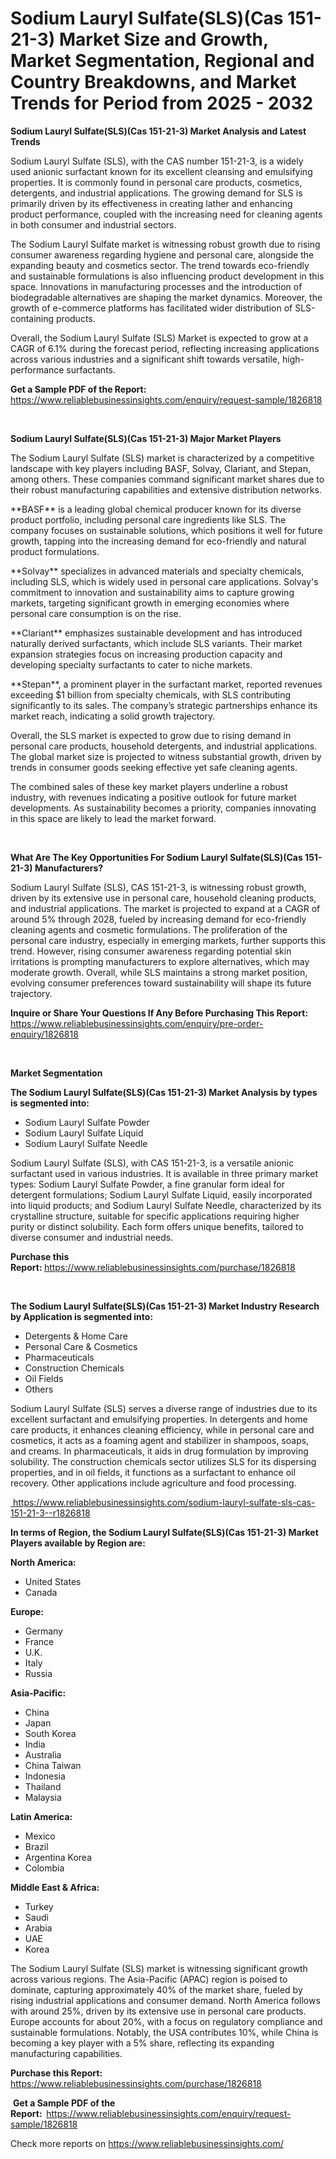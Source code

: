 <p><h1>Sodium Lauryl Sulfate(SLS)(Cas 151-21-3) Market Size and Growth, Market Segmentation, Regional and Country Breakdowns, and Market Trends for Period from 2025 -  2032</h1></p><p><strong>Sodium Lauryl Sulfate(SLS)(Cas 151-21-3) Market Analysis and Latest Trends</strong></p>
<p><p>Sodium Lauryl Sulfate (SLS), with the CAS number 151-21-3, is a widely used anionic surfactant known for its excellent cleansing and emulsifying properties. It is commonly found in personal care products, cosmetics, detergents, and industrial applications. The growing demand for SLS is primarily driven by its effectiveness in creating lather and enhancing product performance, coupled with the increasing need for cleaning agents in both consumer and industrial sectors.</p><p>The Sodium Lauryl Sulfate market is witnessing robust growth due to rising consumer awareness regarding hygiene and personal care, alongside the expanding beauty and cosmetics sector. The trend towards eco-friendly and sustainable formulations is also influencing product development in this space. Innovations in manufacturing processes and the introduction of biodegradable alternatives are shaping the market dynamics. Moreover, the growth of e-commerce platforms has facilitated wider distribution of SLS-containing products.</p><p>Overall, the Sodium Lauryl Sulfate (SLS) Market is expected to grow at a CAGR of 6.1% during the forecast period, reflecting increasing applications across various industries and a significant shift towards versatile, high-performance surfactants.</p></p>
<p><strong>Get a Sample PDF of the Report:&nbsp;</strong> <a href="https://www.reliablebusinessinsights.com/enquiry/request-sample/1826818?utm_campaign=2238&utm_medium=2&utm_source=Github&utm_content=ia&utm_term=03042025&utm_id=sodium-lauryl-sulfateslscas-151-21-3">https://www.reliablebusinessinsights.com/enquiry/request-sample/1826818</a></p>
<p>&nbsp;</p>
<p><strong>Sodium Lauryl Sulfate(SLS)(Cas 151-21-3) Major Market Players</strong></p>
<p><p>The Sodium Lauryl Sulfate (SLS) market is characterized by a competitive landscape with key players including BASF, Solvay, Clariant, and Stepan, among others. These companies command significant market shares due to their robust manufacturing capabilities and extensive distribution networks.</p><p>**BASF** is a leading global chemical producer known for its diverse product portfolio, including personal care ingredients like SLS. The company focuses on sustainable solutions, which positions it well for future growth, tapping into the increasing demand for eco-friendly and natural product formulations.</p><p>**Solvay** specializes in advanced materials and specialty chemicals, including SLS, which is widely used in personal care applications. Solvay's commitment to innovation and sustainability aims to capture growing markets, targeting significant growth in emerging economies where personal care consumption is on the rise.</p><p>**Clariant** emphasizes sustainable development and has introduced naturally derived surfactants, which include SLS variants. Their market expansion strategies focus on increasing production capacity and developing specialty surfactants to cater to niche markets.</p><p>**Stepan**, a prominent player in the surfactant market, reported revenues exceeding $1 billion from specialty chemicals, with SLS contributing significantly to its sales. The company’s strategic partnerships enhance its market reach, indicating a solid growth trajectory.</p><p>Overall, the SLS market is expected to grow due to rising demand in personal care products, household detergents, and industrial applications. The global market size is projected to witness substantial growth, driven by trends in consumer goods seeking effective yet safe cleaning agents.</p><p>The combined sales of these key market players underline a robust industry, with revenues indicating a positive outlook for future market developments. As sustainability becomes a priority, companies innovating in this space are likely to lead the market forward.</p></p>
<p>&nbsp;</p>
<p><strong>What Are The Key Opportunities For Sodium Lauryl Sulfate(SLS)(Cas 151-21-3) Manufacturers?</strong></p>
<p><p>Sodium Lauryl Sulfate (SLS), CAS 151-21-3, is witnessing robust growth, driven by its extensive use in personal care, household cleaning products, and industrial applications. The market is projected to expand at a CAGR of around 5% through 2028, fueled by increasing demand for eco-friendly cleaning agents and cosmetic formulations. The proliferation of the personal care industry, especially in emerging markets, further supports this trend. However, rising consumer awareness regarding potential skin irritations is prompting manufacturers to explore alternatives, which may moderate growth. Overall, while SLS maintains a strong market position, evolving consumer preferences toward sustainability will shape its future trajectory.</p></p>
<p><strong>Inquire or Share Your Questions If Any Before Purchasing This Report:</strong> <a href="https://www.reliablebusinessinsights.com/enquiry/pre-order-enquiry/1826818?utm_campaign=2238&utm_medium=2&utm_source=Github&utm_content=ia&utm_term=03042025&utm_id=sodium-lauryl-sulfateslscas-151-21-3">https://www.reliablebusinessinsights.com/enquiry/pre-order-enquiry/1826818</a></p>
<p>&nbsp;</p>
<p><strong>Market Segmentation</strong></p>
<p><strong>The Sodium Lauryl Sulfate(SLS)(Cas 151-21-3) Market Analysis by types is segmented into:</strong></p>
<p><ul><li>Sodium Lauryl Sulfate Powder</li><li>Sodium Lauryl Sulfate Liquid</li><li>Sodium Lauryl Sulfate Needle</li></ul></p>
<p><p>Sodium Lauryl Sulfate (SLS), with CAS 151-21-3, is a versatile anionic surfactant used in various industries. It is available in three primary market types: Sodium Lauryl Sulfate Powder, a fine granular form ideal for detergent formulations; Sodium Lauryl Sulfate Liquid, easily incorporated into liquid products; and Sodium Lauryl Sulfate Needle, characterized by its crystalline structure, suitable for specific applications requiring higher purity or distinct solubility. Each form offers unique benefits, tailored to diverse consumer and industrial needs.</p></p>
<p><strong>Purchase this Report:&nbsp;</strong><a href="https://www.reliablebusinessinsights.com/purchase/1826818?utm_campaign=2238&utm_medium=2&utm_source=Github&utm_content=ia&utm_term=03042025&utm_id=sodium-lauryl-sulfateslscas-151-21-3">https://www.reliablebusinessinsights.com/purchase/1826818</a></p>
<p>&nbsp;</p>
<p><strong>The Sodium Lauryl Sulfate(SLS)(Cas 151-21-3) Market Industry Research by Application is segmented into:</strong></p>
<p><ul><li>Detergents & Home Care</li><li>Personal Care & Cosmetics</li><li>Pharmaceuticals</li><li>Construction Chemicals</li><li>Oil Fields</li><li>Others</li></ul></p>
<p><p>Sodium Lauryl Sulfate (SLS) serves a diverse range of industries due to its excellent surfactant and emulsifying properties. In detergents and home care products, it enhances cleaning efficiency, while in personal care and cosmetics, it acts as a foaming agent and stabilizer in shampoos, soaps, and creams. In pharmaceuticals, it aids in drug formulation by improving solubility. The construction chemicals sector utilizes SLS for its dispersing properties, and in oil fields, it functions as a surfactant to enhance oil recovery. Other applications include agriculture and food processing.</p></p>
<p><a href="https://www.reliablebusinessinsights.com/sodium-lauryl-sulfate-sls-cas-151-21-3--r1826818?utm_campaign=2238&utm_medium=2&utm_source=Github&utm_content=ia&utm_term=03042025&utm_id=sodium-lauryl-sulfateslscas-151-21-3">&nbsp;https://www.reliablebusinessinsights.com/sodium-lauryl-sulfate-sls-cas-151-21-3--r1826818</a></p>
<p><strong>In terms of Region, the Sodium Lauryl Sulfate(SLS)(Cas 151-21-3) Market Players available by Region are:</strong></p>
<p>
    <p> <strong> North America: </strong>
        <ul>
            <li>United States</li>
            <li>Canada</li>
        </ul>
        </p> 
    <p> <strong> Europe: </strong>
        <ul>
            <li>Germany</li>
            <li>France</li>
            <li>U.K.</li>
            <li>Italy</li>
            <li>Russia</li>
        </ul>
        </p> 
    <p> <strong> Asia-Pacific: </strong>
        <ul>
            <li>China</li>
            <li>Japan</li>
            <li>South Korea</li>
            <li>India</li>
            <li>Australia</li>
            <li>China Taiwan</li>
            <li>Indonesia</li>
            <li>Thailand</li>
            <li>Malaysia</li>
        </ul>
        </p> 
    <p> <strong> Latin America: </strong>
        <ul>
            <li>Mexico</li>
            <li>Brazil</li>
            <li>Argentina Korea</li>
            <li>Colombia</li>
        </ul>
        </p> 
    <p> <strong> Middle East & Africa: </strong>
        <ul>
            <li>Turkey</li>
            <li>Saudi</li>
            <li>Arabia</li>
            <li>UAE</li>
            <li>Korea</li>
        </ul>
    </p>
    </p>
<p><p>The Sodium Lauryl Sulfate (SLS) market is witnessing significant growth across various regions. The Asia-Pacific (APAC) region is poised to dominate, capturing approximately 40% of the market share, fueled by rising industrial applications and consumer demand. North America follows with around 25%, driven by its extensive use in personal care products. Europe accounts for about 20%, with a focus on regulatory compliance and sustainable formulations. Notably, the USA contributes 10%, while China is becoming a key player with a 5% share, reflecting its expanding manufacturing capabilities.</p></p>
<p><strong>Purchase this Report: </strong><a href="https://www.reliablebusinessinsights.com/purchase/1826818?utm_campaign=2238&utm_medium=2&utm_source=Github&utm_content=ia&utm_term=03042025&utm_id=sodium-lauryl-sulfateslscas-151-21-3">https://www.reliablebusinessinsights.com/purchase/1826818</a></p>
<p>&nbsp;<strong>Get a Sample PDF of the Report:&nbsp;&nbsp;</strong><a href="https://www.reliablebusinessinsights.com/enquiry/request-sample/1826818?utm_campaign=2238&utm_medium=2&utm_source=Github&utm_content=ia&utm_term=03042025&utm_id=sodium-lauryl-sulfateslscas-151-21-3">https://www.reliablebusinessinsights.com/enquiry/request-sample/1826818</a></p>
<p><strong></strong></p>
<p>Check more reports on <a href="https://www.reliablebusinessinsights.com/?utm_campaign=2238&utm_medium=2&utm_source=Github&utm_content=ia&utm_term=03042025&utm_id=sodium-lauryl-sulfateslscas-151-21-3">https://www.reliablebusinessinsights.com/</a></p>